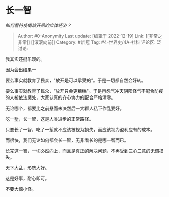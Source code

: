 # 长一智
*如何看待疫情放开后的实体经济？*

> Author: #0-Anonymity
> Last update: [编辑于 2022-12-19]
> Link: [[非常之非常]] [[滚滚向前]]
> Category: #新冠
> Tag: #4-世界史/4A-社科
> 评论区:
> 泛讨论:

我其实还挺乐观的。

因为会出结果一

要么事实就教育了民众，"放开是可以承受的”。于是一切都自然会好转。

要么事实就教育了民众，“放开只会更糟糕"。于是再怨气冲天阴阳怪气不配合防疫的人被依法惩处，大家认真的齐心协力的配合严格清零。

无论哪个，都要比之前悬而未决然后一大群人私下作乱要好。

吃一堑，长一智，这是人类进步的正常路径。

只要长了一智，吃了一堑就不应该被视为损失，而应该视为盈利应有的成本。

而很快，我们无论如何都会长一智，无非看长的是哪一智而已。

长完这一智，一切必然向上，而且是真正的解决问题，不再受到三心二意的无谓损失。

天下大乱，形勢大好。

这是好事，耐心即可。

不要大惊小怪。
